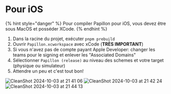 # Pour iOS

{% hint style="danger" %}
Pour compiler Papillon pour iOS, vous devez être sous MacOS et posséder XCode.
{% endhint %}

1. Dans la racine du projet, exécuter `pnpm prebuild`
2. Ouvrir `Papillon.xcworkspace` avec xCode (**TRÈS IMPORTANT**)
3. Si vous n'avez pas de compte payant Apple Developer: changer les teams pour le signing et enlever les "Associated Domains"
4. Sélectionner `Papillon (release)` au niveau des schemes et votre target (physique ou simulateur)
5. Attendre un peu et c'est tout bon!

![CleanShot 2024-10-03 at 21 41 06](https://github.com/user-attachments/assets/97efe4bc-526e-45b4-b44c-eb281c25a4cc) ![CleanShot 2024-10-03 at 21 42 24](https://github.com/user-attachments/assets/7642b6d0-f296-4e49-89ee-a2f7e81ef728) ![CleanShot 2024-10-03 at 21 44 13](https://github.com/user-attachments/assets/04a8df53-b33f-4909-8738-da2fb131e87c)
